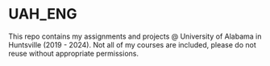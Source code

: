 # UAH_ENG
This repo contains my assignments and projects @ University of Alabama in Huntsville (2019 - 2024).
Not all of my courses are included, please do not reuse without appropriate permissions.
